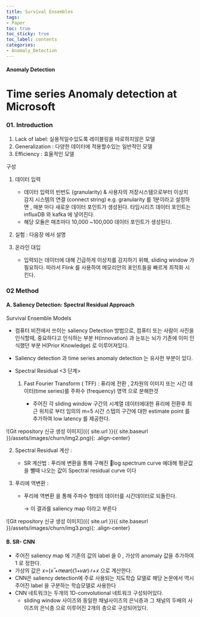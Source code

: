 ```yaml
---
title: Survival Ensembles
tags:
- Paper
toc: true
toc_sticky: true
toc_label: contents
categories:
- Anomaly_Detection
---
```





#### Anomaly Detection
# Time series Anomaly detection at Microsoft

### 01. Introduction 

1. Lack of label: 실용적일수있도록 레이블링을 따로하지않은 모델
2. Generalization : 다양한 데이터에 적용할수있는 일반적인 모델
3. Efficiency : 효율적인 모델 


구성
1. 데이터 입력
    - 데이터 입력의 빈번도 (granularity) & 사용자의 저장시스템으로부터 이상치 감지 시스템의 연결 (connect string) 
        e.g. granularity 를 1분이라고 설정하면 , 매분 마다 새로운 데이터 포인트가 생성된다. 타임시리즈 데이터 포인트는 influxDB 와 kafka 에 넣어진다. 
    - 해당 모듈은 매초마다 10,000 ~100,000 데이터 포인트가 생성된다.  
 

2. 실험 : 다음장 에서 설명 


3. 온라인 대입
    - 입력되는 데이터에 대해 긴급하게 이상치를 감지하기 위해, sliding window 가 필요하다. 따라서 Flink 를 사용하여 메모리안의 포인트들을 빠르게 최적화 시킨다. 




### 02 Method

#### A. Saliency Detection: Spectral Residual Approach
Survival Ensemble Models 

* 컴퓨터 비전에서 쓰이는 saliency Detection 방법으로, 컴퓨터 또는 사람이 사진을 인식할때, 중요하다고 인식하는 부분 H(innovation) 과 눈또는 뇌가 기존에 이미 인식했던 부분 H(Prior Knowledge) 로 이루어져있다. 


* Saliency detection 과 time series anomaly detection 는 유사한 부분이 있다.


* Spectral Residual <3 단계>
    1. Fast Fourier Transform ( TFF) : 퓨리에 전환 , 2차원의 이미지 또는 시간 데이터(time series)를 주파수 (frequency) 영역 으로 분해한것

        - 주어진  각 sliding window 구간의 시계열 데이터에대한 퓨리에 전환후 최근 위치로 부터 임의의 m=5 시간 스텝의 구간에 대한 estimate point 를 추가하여 low latency 를 제공한다. 



![Git repository 신규 생성 이미지]({{ site.url }}{{ site.baseurl }}/assets/images/churn/img2.png){: .align-center}


2. Spectral Residual 계산 : 
    * SR 계산법 : 푸리에 변환을 통해 구해진 log spectrum curve 에대해 평균값을 뺄때 나오는 값이 Spectral residual curve 이다

3. 푸리에 역변환 :
    * 푸리에 역변환 을 통해 주파수 형태의 데이터를 시간데이터로 되돌린다. 
    
       &rarr; 이 결과를 saliency map 이라고 부른다



![Git repository 신규 생성 이미지]({{ site.url }}{{ site.baseurl }}/assets/images/churn/img3.png){: .align-center}


#### B. SR- CNN

- 주어진 saliency map 에  기존의 값의 label 을 0 , 가상의 anomaly 값을 추가하여 1 로 정한다.
- 가상의 값은  𝑥=(𝑥 ̅+𝑚𝑒𝑎𝑛)(1+𝑣𝑎𝑟)∙𝑟+𝑥 으로 계산한다.
- CNN은 saliency detection에 주로 사용되는 지도학습 모델로 해당 논문에서 역시 주어진 label 을 구분하는 학습모델로 사용한다 
- CNN 네트워크는 두개의 1D-convolutional 네트워크 구성되어있다. 
     - sliding window 사이즈와 동일한 채널사이즈의 은닉층과  그 채널의 두배의 사이즈의 은닉층 으로 이루어진 2개의 층으로 구성되어있다.


